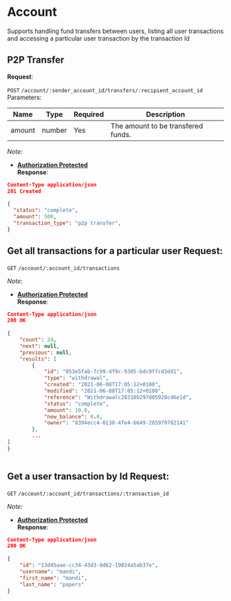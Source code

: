 
  
# Account  
Supports handling fund transfers between users, listing all user transactions and accessing a particular user transaction by the transaction Id  
    
## P2P Transfer    
 **Request**:    
    
`POST` `/account/:sender_account_id/transfers/:recipient_account_id`    
 Parameters:    
    
Name                 | Type   | Required | Description    
--------------------|--------|----------|------------    
amount   | number | Yes      | The amount to be transfered   funds.    
 
  
    
*Note:*    
 - **[Authorization Protected](authentication.md)**    
 **Response**:    
    
```json    
Content-Type application/json    
201 Created    
    
{    
  "status": "complete",    
  "amount": 500,    
  "transaction_type": "p2p transfer",    
}    
```    
    
    
    
## Get all transactions for a particular user **Request**:    
    
`GET` `/account/:account_id/transactions`    
  
    
*Note:*    
 - **[Authorization Protected](authentication.md)**    
 **Response**:    
    
```json    
Content-Type application/json    
200 OK    
    
{  
    "count": 24,  
    "next": null,  
    "previous": null,  
    "results": [  
        {  
            "id": "053e5fab-7c99-4f9c-9305-bdc9ffcd3dd1",  
            "type": "withdrawal",  
            "created": "2021-06-08T17:05:12+0100",  
            "modified": "2021-06-08T17:05:12+0100",  
            "reference": "Withdrawalc28310b297d05928c46e1d",  
            "status": "complete",  
            "amount": 10.0,  
            "new_balance": 0.0,  
            "owner": "8394ecc4-0138-4fe4-b649-285979782141"  
        },  
        ...                         
]  
}  
  
```    
  
  
## Get a user transaction by Id **Request**:    
    
`GET` `/account/:account_id/transactions/:transaction_id`    
 
  
    
*Note:*    
 - **[Authorization Protected](authentication.md)**    
 **Response**:    
    
```json    
Content-Type application/json    
200 OK    
    
{  
    "id": "13d45aae-cc34-43d3-9d62-19024a5ab37e",  
    "username": "mandi",  
    "first_name": "mandi",  
    "last_name": "papers"  
}  
```
